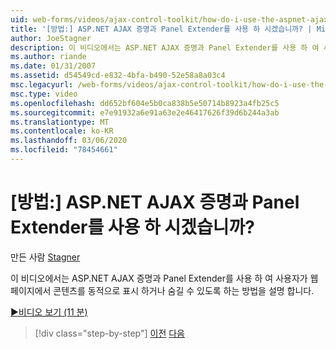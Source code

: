 ```yaml
---
uid: web-forms/videos/ajax-control-toolkit/how-do-i-use-the-aspnet-ajax-collapsable-panel-extender
title: '[방법:] ASP.NET AJAX 증명과 Panel Extender를 사용 하 시겠습니까? | Microsoft Docs'
author: JoeStagner
description: 이 비디오에서는 ASP.NET AJAX 증명과 Panel Extender를 사용 하 여 사용자가 웹 페이지에서 콘텐츠를 동적으로 표시 하거나 숨길 수 있도록 하는 방법을 설명 합니다.
ms.author: riande
ms.date: 01/31/2007
ms.assetid: d54549cd-e832-4bfa-b490-52e58a8a03c4
msc.legacyurl: /web-forms/videos/ajax-control-toolkit/how-do-i-use-the-aspnet-ajax-collapsable-panel-extender
msc.type: video
ms.openlocfilehash: dd652bf604e5b0ca838b5e50714b8923a4fb25c5
ms.sourcegitcommit: e7e91932a6e91a63e2e46417626f39d6b244a3ab
ms.translationtype: MT
ms.contentlocale: ko-KR
ms.lasthandoff: 03/06/2020
ms.locfileid: "78454661"
---
```

# <a name="how-do-i-use-the-aspnet-ajax-collapsable-panel-extender"></a>[방법:] ASP.NET AJAX 증명과 Panel Extender를 사용 하 시겠습니까?

만든 사람 [Stagner](https://github.com/JoeStagner)

이 비디오에서는 ASP.NET AJAX 증명과 Panel Extender를 사용 하 여 사용자가 웹 페이지에서 콘텐츠를 동적으로 표시 하거나 숨길 수 있도록 하는 방법을 설명 합니다.

[&#9654;비디오 보기 (11 분)](https://channel9.msdn.com/Blogs/ASP-NET-Site-Videos/how-do-i-use-the-aspnet-ajax-collapsable-panel-extender)

> [!div class="step-by-step"]
> [이전](how-do-i-use-the-aspnet-ajax-accordion-control.md)
> [다음](how-do-i-use-the-aspnet-ajax-draggable-panel-extender.md)
